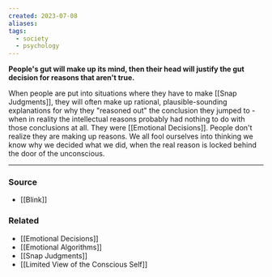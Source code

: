 ```yaml
---
created: 2023-07-08
aliases: 
tags:
  - society
  - psychology
---
```

**People's gut will make up its mind, then their head will justify the gut decision for reasons that aren't true.**

When people are put into situations where they have to make [[Snap Judgments]], they will often make up rational, plausible-sounding explanations for why they "reasoned out" the conclusion they jumped to - when in reality the intellectual reasons probably had nothing to do with those conclusions at all. They were [[Emotional Decisions]]. People don't realize they are making up reasons. We all fool ourselves into thinking we know why we decided what we did, when the real reason is locked behind the door of the unconscious. 

---

### Source
- [[Blink]]

### Related
- [[Emotional Decisions]] 
- [[Emotional Algorithms]] 
- [[Snap Judgments]] 
- [[Limited View of the Conscious Self]]